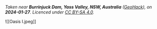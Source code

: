 *Taken near **Burrinjuck Dam, Yass Valley, NSW, Australia** ([GeoHack](https://geohack.toolforge.org/geohack.php?pagename=Burrinjuck_Dam&params=34_59_54_S_148_35_04_E_type:landmark_region:AU-NSW)), on **2024-01-27**. Licenced under [CC BY-SA 4.0](http://creativecommons.org/licenses/by-sa/4.0/).*

![[Oasis I.jpeg]]